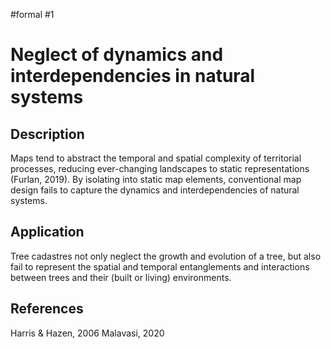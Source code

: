 #formal
#1

# Neglect of dynamics and interdependencies in natural systems

## Description

Maps tend to abstract the temporal and spatial complexity of territorial processes, reducing ever-changing landscapes to static representations (Furlan, 2019). By isolating into static map elements, conventional map design fails to capture the dynamics and interdependencies of natural systems.

## Application

Tree cadastres not only neglect the growth and evolution of a tree, but also fail to represent the spatial and temporal entanglements and interactions between trees and their (built or living) environments.

## References

Harris & Hazen, 2006
Malavasi, 2020
